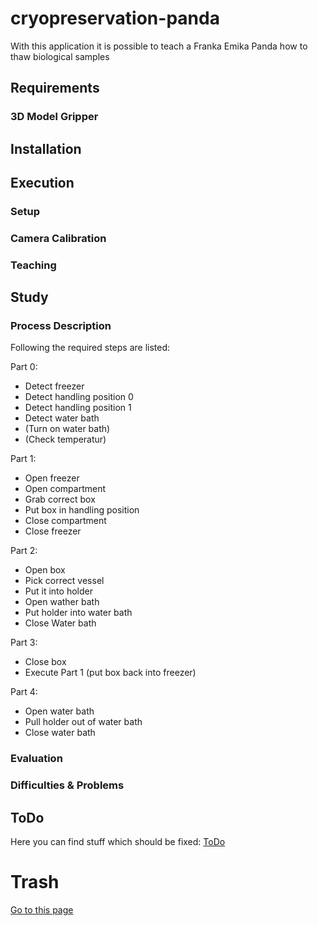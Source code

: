 # cryopreservation-panda

With this application it is possible to teach a Franka Emika Panda how to thaw biological samples

## Requirements



### 3D Model Gripper

## Installation

## Execution

### Setup

### Camera Calibration

### Teaching

## Study

### Process Description

Following the required steps are listed:

Part 0:
- Detect freezer
- Detect handling position 0
- Detect handling position 1
- Detect water bath
- (Turn on water bath)
- (Check temperatur)

Part 1:
- Open freezer
- Open compartment
- Grab correct box
- Put box in handling position
- Close compartment
- Close freezer

Part 2:
- Open box
- Pick correct vessel
- Put it into holder
- Open wather bath
- Put holder into water bath
- Close Water bath

Part 3:
- Close box 
- Execute Part 1 (put box back into freezer)

Part 4:
- Open water bath
- Pull holder out of water bath
- Close water bath


### Evaluation

### Difficulties & Problems

## ToDo

Here you can find stuff which should be fixed: [ToDo](todo.html)


# Trash

[Go to this page](documentation/MyOtherPage.md)
